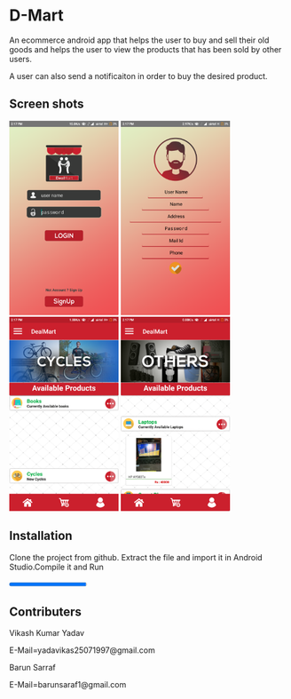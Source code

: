 # D-Mart
An ecommerce android app that helps the user to buy and sell their old goods and helps the user to view the products that has been sold by other users.

A user can also send a notificaiton in order to buy the desired product.
<h2>Screen shots</h2>
<p>
<img src="screenshots/4.png" alt="Login Page" height="350px" />
<img src="screenshots/1.png" alt="Registration" height="350px" />
<img src="screenshots/2.png" alt="Products" height="350px" />
<img src="screenshots/3.png" alt="Products" height="350px" />
</p>

<h2>Installation</h2>
<p>Clone the project from github. Extract the file and import it in Android Studio.Compile it and Run</p>

<progress value="99" max="100">
</progress>

<h2>Contributers</h2>

<p>Vikash Kumar Yadav</p>
<p>E-Mail=yadavikas25071997@gmail.com</p>

<p>Barun Sarraf</p>
<p>E-Mail=barunsaraf1@gmail.com</p>
